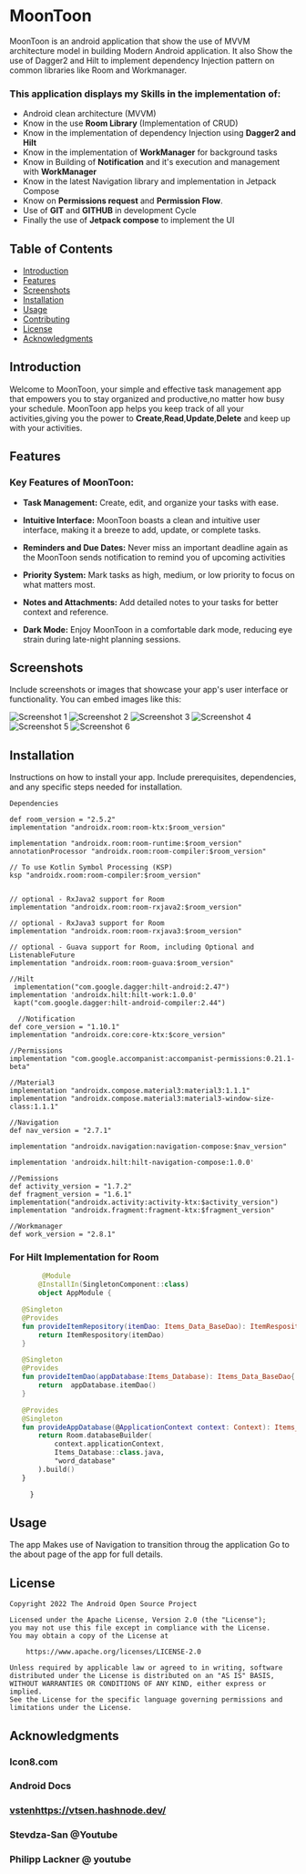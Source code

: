 # MoonToon

MoonToon is an android application that show the use of MVVM architecture model in building Modern Android application.
It also Show the use of Dagger2 and Hilt to implement dependency Injection pattern on common libraries like Room and Workmanager.

### This application displays my Skills in the implementation of:
- Android clean architecture (MVVM)
- Know in the use **Room Library** (Implementation of CRUD)
- Know in the implementation of dependency Injection using **Dagger2 and Hilt**
- Know in the implementation of **WorkManager** for background tasks
- Know in Building of **Notification** and it's execution and management with **WorkManager**
- Know in the latest Navigation library and implementation in Jetpack Compose
- Know on **Permissions request** and **Permission Flow**.
- Use of **GIT** and **GITHUB** in development Cycle
- Finally the use of **Jetpack compose** to implement the UI


## Table of Contents

- [Introduction](#introduction)
- [Features](#features)
- [Screenshots](#screenshots)
- [Installation](#installation)
- [Usage](#usage)
- [Contributing](#contributing)
- [License](#license)
- [Acknowledgments](#acknowledgments)

## Introduction
Welcome to MoonToon, your simple and effective task management app that empowers you to stay organized and productive,no matter how busy your schedule.
MoonToon app helps you keep track of all your activities,giving you the power to **Create**,**Read**,**Update**,**Delete** and keep up with your activities.

## Features

### Key Features of MoonToon:

- **Task Management:** Create, edit, and organize your tasks with ease.

- **Intuitive Interface:** MoonToon boasts a clean and intuitive user interface, making it a breeze to add, update, or complete tasks.

- **Reminders and Due Dates:** Never miss an important deadline again as the MoonToon sends notification to remind you of upcoming activities

- **Priority System:** Mark tasks as high, medium, or low priority to focus on what matters most.

- **Notes and Attachments:** Add detailed notes to your tasks for better context and reference.

- **Dark Mode:** Enjoy MoonToon in a comfortable dark mode, reducing eye strain during late-night planning sessions.


## Screenshots

Include screenshots or images that showcase your app's user interface or functionality. You can embed images like this:

![Screenshot 1](ImagesGithubReadme/Screenshot_20230911-235543.png)
![Screenshot 2](ImagesGithubReadme/Screenshot_20230912-000724.png)
![Screenshot 3](ImagesGithubReadme/Screenshot_20230912-000812.png)
![Screenshot 4](ImagesGithubReadme/Screenshot_20230912-000848.png)
![Screenshot 5](ImagesGithubReadme/Screenshot_20230912-001000.png)
![Screenshot 6](ImagesGithubReadme/Screenshot_20230912-000938.png)

## Installation

 Instructions on how to install your app. Include prerequisites, dependencies, and any specific steps needed for installation.
 
`Dependencies
 `

    def room_version = "2.5.2"
    implementation "androidx.room:room-ktx:$room_version"

    implementation "androidx.room:room-runtime:$room_version"
    annotationProcessor "androidx.room:room-compiler:$room_version"

    // To use Kotlin Symbol Processing (KSP)
    ksp "androidx.room:room-compiler:$room_version"


    // optional - RxJava2 support for Room
    implementation "androidx.room:room-rxjava2:$room_version"

    // optional - RxJava3 support for Room
    implementation "androidx.room:room-rxjava3:$room_version"

    // optional - Guava support for Room, including Optional and ListenableFuture
    implementation "androidx.room:room-guava:$room_version"

    //Hilt
     implementation("com.google.dagger:hilt-android:2.47")
    implementation 'androidx.hilt:hilt-work:1.0.0'
     kapt("com.google.dagger:hilt-android-compiler:2.44")

      //Notification
    def core_version = "1.10.1"
    implementation "androidx.core:core-ktx:$core_version"

    //Permissions
    implementation "com.google.accompanist:accompanist-permissions:0.21.1-beta"

    //Material3
    implementation "androidx.compose.material3:material3:1.1.1"
    implementation "androidx.compose.material3:material3-window-size-class:1.1.1"

    //Navigation
    def nav_version = "2.7.1"

    implementation "androidx.navigation:navigation-compose:$nav_version"

    implementation 'androidx.hilt:hilt-navigation-compose:1.0.0'

    //Pemissions
    def activity_version = "1.7.2"
    def fragment_version = "1.6.1"
    implementation("androidx.activity:activity-ktx:$activity_version")
    implementation "androidx.fragment:fragment-ktx:$fragment_version"
    
    //Workmanager
    def work_version = "2.8.1"
### For Hilt Implementation for Room
 ```Kotlin
         @Module
        @InstallIn(SingletonComponent::class)
        object AppModule {

    @Singleton
    @Provides
    fun provideItemRepository(itemDao: Items_Data_BaseDao): ItemRespository{
        return ItemRespository(itemDao)
    }

    @Singleton
    @Provides
    fun provideItemDao(appDatabase:Items_Database): Items_Data_BaseDao{
        return  appDatabase.itemDao()
    }

    @Provides
    @Singleton
    fun provideAppDatabase(@ApplicationContext context: Context): Items_Database {
        return Room.databaseBuilder(
            context.applicationContext,
            Items_Database::class.java,
            "word_database"
        ).build()
    }

      }
```
    
## Usage

The app Makes use of Navigation to transition throug the application Go to the about page of the app for full details.



## License

```
Copyright 2022 The Android Open Source Project

Licensed under the Apache License, Version 2.0 (the "License");
you may not use this file except in compliance with the License.
You may obtain a copy of the License at

    https://www.apache.org/licenses/LICENSE-2.0

Unless required by applicable law or agreed to in writing, software
distributed under the License is distributed on an "AS IS" BASIS,
WITHOUT WARRANTIES OR CONDITIONS OF ANY KIND, either express or implied.
See the License for the specific language governing permissions and
limitations under the License.

```

## Acknowledgments
  ### Icon8.com
  ### Android Docs
  ### [vsten](https://vtsen.hashnode.dev/)https://vtsen.hashnode.dev/
  ### Stevdza-San @Youtube
  ### Philipp Lackner @ youtube
  

